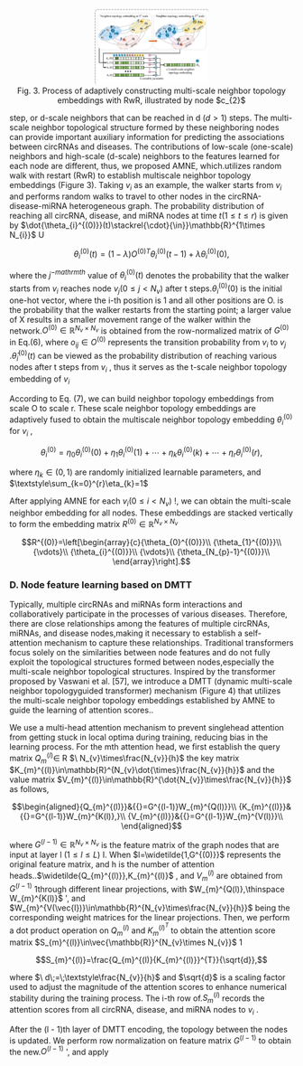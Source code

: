 

<div style="text-align: center;"><img src="imgs/img_in_image_box_98_106_599_438.jpg" alt="Image" width="40%" /></div>


<div style="text-align: center;">Fig. 3. Process of adaptively constructing multi-scale neighbor topology embeddings with RwR, illustrated by node $c_{2}$  </div>


step, or d-scale neighbors that can be reached in d $(d>1)$ steps. The multi-scale neighbor topological structure formed by these neighboring nodes can provide important auxiliary information for predicting the associations between circRNAs and diseases. The contributions of low-scale (one-scale) neighbors and high-scale (d-scale) neighbors to the features learned for each node are different, thus, we proposed AMNE, which.utilizes random walk with restart (RwR) to establish multiscale neighbor topology embeddings (Figure 3). Taking $v_{i}$ as an example, the walker starts from $v_{i}$  and performs random walks to travel to other nodes in the circRNA-disease-miRNA heterogeneous graph. The probability distribution of reaching all circRNA, disease, and miRNA nodes at time $t\left(1\leqslant t\leqslant r\right)$ is given by $\dot{\theta_{i}^{(0)}}(t)\stackrel{\cdot}{\\in}}\mathbb{R}^{1\times N_{i}}$ U 

$$\theta_{i}^{(0)}(t)=(1-\lambda){O^{(0)}}^{T}\theta_{i}^{(0)}(t-1)+\lambda\theta_{i}^{(0)}(0),$$

where the $j^{-mathrm{t h}}$ value of $\theta_{i}^{(0)}(t)$ denotes the probability that the walker starts from $v_{i}$  reaches node $v_{j}(0\leqslant j<N_{v})$ after t steps.$\theta_{i}^{(0)}(0)$ is the initial one-hot vector, where the i-th position is 1 and all other positions are O.  is the probability that the walker restarts from the starting point; a larger value of X results in a smaller movement range of the walker within the network.$O^{(0)}\in\mathbb{R}^{N_{v}\times N_{v}}$ is obtained from the row-normalized matrix of $G^{(0)}$ in Eq.(6), where $o_{i j}\in O^{(0)}$ represents the transition probability from $v_{i}$ to $v_{j}$ .$\hat{\theta}_{i}^{(0)}(t)$ can be viewed as the probability distribution of reaching various nodes after t steps from $v_{i}$ , thus it serves as the t-scale neighbor topology embedding of $v_{i}$ 



According to Eq. (7), we can build neighbor topology embeddings from scale O to scale r. These scale neighbor topology embeddings are adaptively fused to obtain the multiscale neighbor topology embedding $\theta_{i}^{(0)}$ for $v_{i}$ ,

$$\theta_{i}^{(0)}=\eta_{0}\theta_{i}^{(0)}(0)+\eta_{1}\theta_{i}^{(0)}(1)+\cdots+\eta_{k}\theta_{i}^{(0)}(k)+\cdots+\eta_{r}\theta_{i}^{(0)}(r),$$

where $\eta_{k}\in(0,1)$  are randomly initialized learnable parameters, and $\textstyle\sum_{k=0}^{r}\eta_{k}=1$ 



After applying AMNE for each $v_{i}(0\leqslant i<N_{v})$ !, we can obtain the multi-scale neighbor embedding for all nodes. These embeddings are stacked vertically to form the embedding matrix $R^{(0)}\in\mathbb{R}^{N_{v}\times N_{v}}$ 

$$R^{(0)}=\left[\begin{array}{c}{\theta_{0}^{(0)}}\\ {\theta_{1}^{(0)}}\\ {\vdots}\\ {\theta_{i}^{(0)}}\\ {\vdots}\\ {\theta_{N_{p}-1}^{(0)}}\\ \end{array}\right].$$

### D. Node feature learning based on DMTT

Typically, multiple circRNAs and miRNAs form interactions and collaboratively participate in the processes of various diseases. Therefore, there are close relationships among the features of multiple circRNAs, miRNAs, and disease nodes,making it necessary to establish a self-attention mechanism to capture these relationships. Traditional transformers focus solely on the similarities between node features and do not fully exploit the topological structures formed between nodes,especially the multi-scale neighbor topological structures. Inspired by the transformer proposed by Vaswani et al. [57], we introduce a DMTT (dynamic multi-scale neighbor topologyguided transformer) mechanism (Figure 4) that utilizes the multi-scale neighbor topology embeddings established by AMNE to guide the learning of attention scores..

We use a multi-head attention mechanism to prevent singlehead attention from getting stuck in local optima during training, reducing bias in the learning process. For the mth attention head, we first establish the query matrix $Q_{m}^{(l)}\in$ R $\ N_{v}\times\frac{N_{v}}{h}$ the key matrix $K_{m}^{(l)}\in\mathbb{R}^{N_{v}\dot{\times}\frac{N_{v}}{h}}$ and the value matrix $V_{m}^{(l)}\in\mathbb{R}^{\dot{N_{v}}\times\frac{N_{v}}{h}}$ as follows,

$$\begin{aligned}{Q_{m}^{(l)}}&{{}=G^{(l-1)}W_{m}^{Q(l)}}\\ {K_{m}^{(l)}}&{{}=G^{(l-1)}W_{m}^{K(l)},}\\ {V_{m}^{(l)}}&{{}=G^{(l-1)}W_{m}^{V(l)}}\\ \end{aligned}$$

where $G^{(l-1)}\in\mathbb{R}^{N_{v}\times N_{v}}$ is the feature matrix of the graph nodes that are input at layer l $(1\leqslant l\leqslant L)$ I. When $l=\widetilde{1,G^{(0)}}$ represents the original feature matrix, and h is the number of attention heads..$\widetilde{Q_{m}^{(l)}},K_{m}^{(l)}$ , and $V_{m}^{(l)}$ are obtained from $G^{(l-1)}$ 1through different linear projections, with $W_{m}^{Q(l)},\thinspace W_{m}^{K(l)}$ ', and $W_{m}^{V(\vec{l})}\in\mathbb{R}^{N_{v}\times\frac{N_{v}}{h}}$ being the corresponding weight matrices for the linear projections. Then, we perform a dot product operation on $Q_{m}^{(l)}$ and $K_{m}^{(l)^{T}}$ to obtain the attention score matrix $S_{m}^{(l)}\in\vec{\mathbb{R}}^{N_{v}\times N_{v}}$ 1



$$S_{m}^{(l)}=\frac{Q_{m}^{(l)}{K_{m}^{(l)}}^{T}}{\sqrt{d}},$$

where $\ d\;=\;\textstyle\frac{N_{v}}{h}$ and $\sqrt{d}$ is a scaling factor used to adjust the magnitude of the attention scores to enhance numerical stability during the training process. The i-th row of.$S_{m}^{(l)}$ records the attention scores from all circRNA, disease, and miRNA nodes to $v_{i}$ .



After the (l - 1)th layer of DMTT encoding, the topology  between the nodes is updated. We perform row normalization on feature matrix $G^{(l-1)}$ to obtain the new.$O^{(l-1)}$ ', and apply 